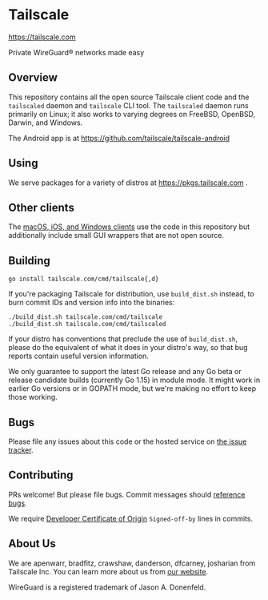 # Tailscale

https://tailscale.com

Private WireGuard® networks made easy

## Overview

This repository contains all the open source Tailscale client code and
the `tailscaled` daemon and `tailscale` CLI tool. The `tailscaled`
daemon runs primarily on Linux; it also works to varying degrees on
FreeBSD, OpenBSD, Darwin, and Windows.

The Android app is at https://github.com/tailscale/tailscale-android

## Using

We serve packages for a variety of distros at
https://pkgs.tailscale.com .

## Other clients

The [macOS, iOS, and Windows clients](https://tailscale.com/download)
use the code in this repository but additionally include small GUI
wrappers that are not open source.

## Building

```
go install tailscale.com/cmd/tailscale{,d}
```

If you're packaging Tailscale for distribution, use `build_dist.sh`
instead, to burn commit IDs and version info into the binaries:

```
./build_dist.sh tailscale.com/cmd/tailscale
./build_dist.sh tailscale.com/cmd/tailscaled
```

If your distro has conventions that preclude the use of
`build_dist.sh`, please do the equivalent of what it does in your
distro's way, so that bug reports contain useful version information.

We only guarantee to support the latest Go release and any Go beta or
release candidate builds (currently Go 1.15) in module mode. It might
work in earlier Go versions or in GOPATH mode, but we're making no
effort to keep those working.

## Bugs

Please file any issues about this code or the hosted service on
[the issue tracker](https://github.com/tailscale/tailscale/issues).

## Contributing

PRs welcome! But please file bugs. Commit messages should [reference
bugs](https://docs.github.com/en/github/writing-on-github/autolinked-references-and-urls).

We require [Developer Certificate of
Origin](https://en.wikipedia.org/wiki/Developer_Certificate_of_Origin)
`Signed-off-by` lines in commits.

## About Us

We are apenwarr, bradfitz, crawshaw, danderson, dfcarney, josharian
from Tailscale Inc.
You can learn more about us from [our website](https://tailscale.com).

WireGuard is a registered trademark of Jason A. Donenfeld.
